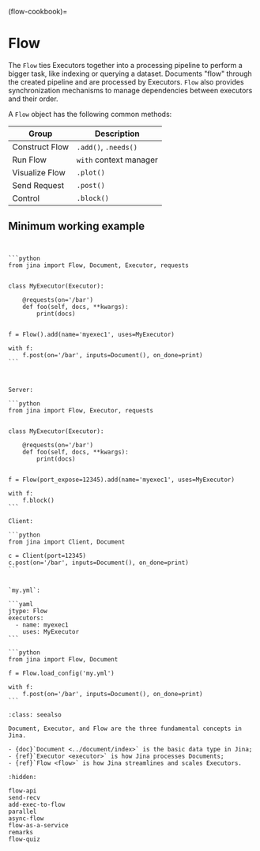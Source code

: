 (flow-cookbook)=
# Flow

The `Flow` ties Executors together into a processing pipeline to perform a bigger task, like indexing or querying a 
dataset. Documents "flow" through the created pipeline and are processed by Executors.
`Flow` also provides synchronization mechanisms to manage dependencies between executors and their order.




A `Flow` object has the following common methods:

| Group | Description |
|---|---|
|Construct Flow| `.add()`, `.needs()` |
|Run Flow| `with` context manager |
|Visualize Flow| `.plot()` |
|Send Request| `.post()`|
|Control| `.block()` |



## Minimum working example

````{tab} All-in-one style


```python
from jina import Flow, Document, Executor, requests


class MyExecutor(Executor):

    @requests(on='/bar')
    def foo(self, docs, **kwargs):
        print(docs)


f = Flow().add(name='myexec1', uses=MyExecutor)

with f:
    f.post(on='/bar', inputs=Document(), on_done=print)
```


````

````{tab} Flow-as-a-Service style

Server:

```python
from jina import Flow, Executor, requests


class MyExecutor(Executor):

    @requests(on='/bar')
    def foo(self, docs, **kwargs):
        print(docs)


f = Flow(port_expose=12345).add(name='myexec1', uses=MyExecutor)

with f:
    f.block()
```

Client:

```python
from jina import Client, Document

c = Client(port=12345)
c.post(on='/bar', inputs=Document(), on_done=print)
```

````

````{tab} Load from YAML

`my.yml`:

```yaml
jtype: Flow
executors:
  - name: myexec1
    uses: MyExecutor
```

```python
from jina import Flow, Document

f = Flow.load_config('my.yml')

with f:
    f.post(on='/bar', inputs=Document(), on_done=print)
```

````

````{admonition} See Also
:class: seealso

Document, Executor, and Flow are the three fundamental concepts in Jina.

- {doc}`Document <../document/index>` is the basic data type in Jina;
- {ref}`Executor <executor>` is how Jina processes Documents;
- {ref}`Flow <flow>` is how Jina streamlines and scales Executors.
````


```{toctree}
:hidden:

flow-api
send-recv
add-exec-to-flow
parallel
async-flow
flow-as-a-service
remarks
flow-quiz
```
